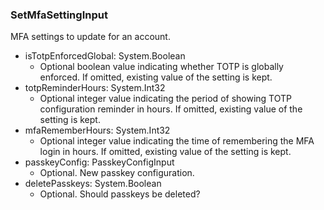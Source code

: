 ### SetMfaSettingInput
MFA settings to update for an account.

- isTotpEnforcedGlobal: System.Boolean
  - Optional boolean value indicating whether TOTP is globally enforced. If omitted, existing value of the setting is kept.
- totpReminderHours: System.Int32
  - Optional integer value indicating the period of showing TOTP configuration reminder in hours. If omitted, existing value of the setting is kept.
- mfaRememberHours: System.Int32
  - Optional integer value indicating the time of remembering the MFA login in hours. If omitted, existing value of the setting is kept.
- passkeyConfig: PasskeyConfigInput
  - Optional. New passkey configuration.
- deletePasskeys: System.Boolean
  - Optional. Should passkeys be deleted?
